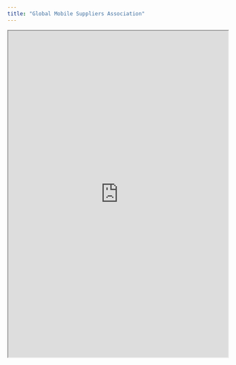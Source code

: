 ```yaml
---
title: "Global Mobile Suppliers Association"
---
```



<iframe height="750" width="100%" src="https://ewelton.github.io/ktest/wiki.html#Global%20Mobile%20Suppliers%20Association"></iframe>
